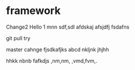 # framework
Change2
Hello
1
mnn
sdf,sdl
afdskaj
afsjdfj
fsdafns


git pull try

master cahnge
fjsdkafjks
abcd
nkljnk
jhjhh

hhkk
nbnb
fafkdjs
,nm,nm,
,vmd,fvm,.
